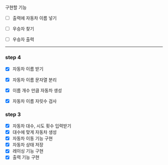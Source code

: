 구현할 기능
* [ ] 출력에 자동차 이름 넣기
* [ ] 우승자 찾기
* [ ] 우승자 출력


---
### step 4
* [X] 자동차 이름 받기
* [X] 자동차 이름 문자열 분리
* [X] 이름 개수 만큼 자동차 생성
* [X] 자동차 이름 자릿수 검사


### step 3
* [X] 자동차 대수, 시도 횟수 입력받기
* [X] 대수에 맞게 자동차 생성
* [X] 자동차 이동 기능 구현
* [X] 자동차 상태 저장
* [X] 레이싱 기능 구현
* [X] 출력 기능 구현